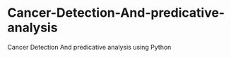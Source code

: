 # Cancer-Detection-And-predicative-analysis
Cancer Detection And predicative analysis using Python    
